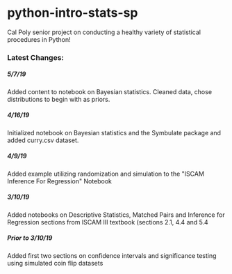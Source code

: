 # python-intro-stats-sp

Cal Poly senior project on conducting a healthy variety of statistical procedures in Python!

### Latest Changes:

##### 5/7/19
Added content to notebook on Bayesian statistics. Cleaned data, chose distributions to begin with as priors.

##### 4/16/19
Initialized notebook on Bayesian statistics and the Symbulate package and added curry.csv dataset. 

##### 4/9/19
Added example utilizing randomization and simulation to the "ISCAM Inference For Regression" Notebook

##### 3/10/19
Added notebooks on Descriptive Statistics, Matched Pairs and Inference for Regression sections from ISCAM III textbook (sections 2.1, 4.4 and 5.4

##### Prior to 3/10/19
Added first two sections on confidence intervals and significance testing using simulated coin flip datasets
